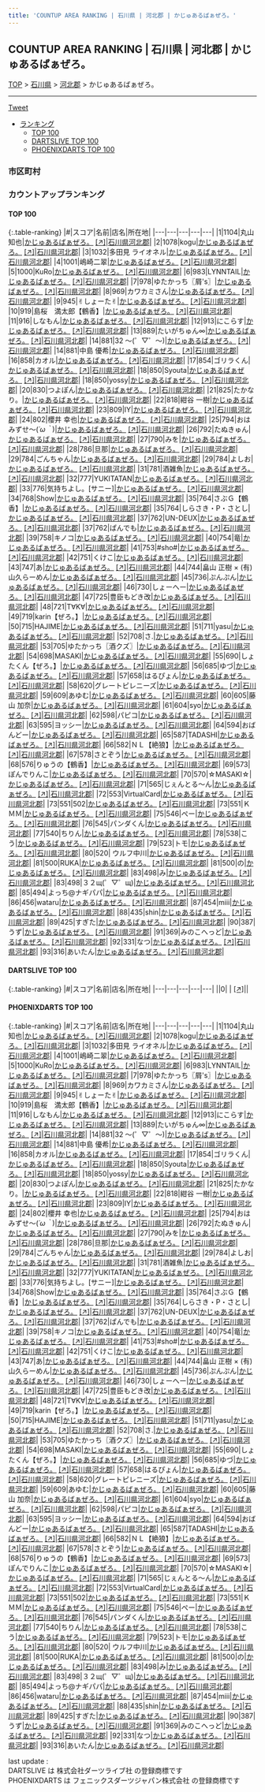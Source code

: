 ```yaml
---
title: 'COUNTUP AREA RANKING | 石川県 | 河北郡 | かじゅあるばぁぜろ。'
---
```

## COUNTUP AREA RANKING | 石川県 | 河北郡 | かじゅあるばぁぜろ。

[TOP](/darts/rank/) > [石川県](/darts/rank/石川県/) > [河北郡](/darts/rank/石川県/河北郡/) > かじゅあるばぁぜろ。

___

<a href="https://twitter.com/share?ref_src=twsrc%5Etfw" data-text="COUNTUP AREA RANKING | 石川県河北郡かじゅあるばぁぜろ。" class="twitter-share-button" data-hashtags="DARTSLIVE,PHOENIXDARTS,darts,ダーツ" data-show-count="false">Tweet</a>

* [ランキング](#カウントアップランキング)
    * [TOP 100](#top-100)
    * [DARTSLIVE TOP 100](#dartslive-top-100)
    * [PHOENIXDARTS TOP 100](#phoenixdarts-top-100)

### 市区町村

<ul>

</ul>

### カウントアップランキング

#### TOP 100



{:.table-ranking}
|#|スコア|名前|店名|所在地|
|---|---|---|---|---|
|1|1104|<span class="rank-name-pd"><span class="pro-icon-pd"></span>丸山 知也</span>|<a href="/darts/rank/shops/95368.html">かじゅあるばぁぜろ。</a> <a href="https://vs.phoenixdarts.com/jp/shop/shopDetailInfo/s_95368?s_seq=95368">[↗]</a>|<a href="/darts/rank/石川県/河北郡">石川県河北郡</a>|
|2|1078|<span class="rank-name-pd">kogu</span>|<a href="/darts/rank/shops/95368.html">かじゅあるばぁぜろ。</a> <a href="https://vs.phoenixdarts.com/jp/shop/shopDetailInfo/s_95368?s_seq=95368">[↗]</a>|<a href="/darts/rank/石川県/河北郡">石川県河北郡</a>|
|3|1032|<span class="rank-name-pd"><span class="pro-icon-pd"></span>多田見 ライオネル</span>|<a href="/darts/rank/shops/95368.html">かじゅあるばぁぜろ。</a> <a href="https://vs.phoenixdarts.com/jp/shop/shopDetailInfo/s_95368?s_seq=95368">[↗]</a>|<a href="/darts/rank/石川県/河北郡">石川県河北郡</a>|
|4|1001|<span class="rank-name-pd">嶋崎二翠</span>|<a href="/darts/rank/shops/95368.html">かじゅあるばぁぜろ。</a> <a href="https://vs.phoenixdarts.com/jp/shop/shopDetailInfo/s_95368?s_seq=95368">[↗]</a>|<a href="/darts/rank/石川県/河北郡">石川県河北郡</a>|
|5|1000|<span class="rank-name-pd">KuRo</span>|<a href="/darts/rank/shops/95368.html">かじゅあるばぁぜろ。</a> <a href="https://vs.phoenixdarts.com/jp/shop/shopDetailInfo/s_95368?s_seq=95368">[↗]</a>|<a href="/darts/rank/石川県/河北郡">石川県河北郡</a>|
|6|983|<span class="rank-name-pd">LYNNTAIL</span>|<a href="/darts/rank/shops/95368.html">かじゅあるばぁぜろ。</a> <a href="https://vs.phoenixdarts.com/jp/shop/shopDetailInfo/s_95368?s_seq=95368">[↗]</a>|<a href="/darts/rank/石川県/河北郡">石川県河北郡</a>|
|7|978|<span class="rank-name-pd">ゆたかっち〖屑&#x27;s〗</span>|<a href="/darts/rank/shops/95368.html">かじゅあるばぁぜろ。</a> <a href="https://vs.phoenixdarts.com/jp/shop/shopDetailInfo/s_95368?s_seq=95368">[↗]</a>|<a href="/darts/rank/石川県/河北郡">石川県河北郡</a>|
|8|969|<span class="rank-name-pd">カワカミさん</span>|<a href="/darts/rank/shops/95368.html">かじゅあるばぁぜろ。</a> <a href="https://vs.phoenixdarts.com/jp/shop/shopDetailInfo/s_95368?s_seq=95368">[↗]</a>|<a href="/darts/rank/石川県/河北郡">石川県河北郡</a>|
|9|945|<span class="rank-name-pd">✌︎しょーた✌︎</span>|<a href="/darts/rank/shops/95368.html">かじゅあるばぁぜろ。</a> <a href="https://vs.phoenixdarts.com/jp/shop/shopDetailInfo/s_95368?s_seq=95368">[↗]</a>|<a href="/darts/rank/石川県/河北郡">石川県河北郡</a>|
|10|919|<span class="rank-name-pd">島桜　満太郎【鶴香】</span>|<a href="/darts/rank/shops/95368.html">かじゅあるばぁぜろ。</a> <a href="https://vs.phoenixdarts.com/jp/shop/shopDetailInfo/s_95368?s_seq=95368">[↗]</a>|<a href="/darts/rank/石川県/河北郡">石川県河北郡</a>|
|11|916|<span class="rank-name-pd">しなもん</span>|<a href="/darts/rank/shops/95368.html">かじゅあるばぁぜろ。</a> <a href="https://vs.phoenixdarts.com/jp/shop/shopDetailInfo/s_95368?s_seq=95368">[↗]</a>|<a href="/darts/rank/石川県/河北郡">石川県河北郡</a>|
|12|913|<span class="rank-name-pd">にこらす</span>|<a href="/darts/rank/shops/95368.html">かじゅあるばぁぜろ。</a> <a href="https://vs.phoenixdarts.com/jp/shop/shopDetailInfo/s_95368?s_seq=95368">[↗]</a>|<a href="/darts/rank/石川県/河北郡">石川県河北郡</a>|
|13|889|<span class="rank-name-pd">たいがちゅん∞</span>|<a href="/darts/rank/shops/95368.html">かじゅあるばぁぜろ。</a> <a href="https://vs.phoenixdarts.com/jp/shop/shopDetailInfo/s_95368?s_seq=95368">[↗]</a>|<a href="/darts/rank/石川県/河北郡">石川県河北郡</a>|
|14|881|<span class="rank-name-pd">32 〜(゜▽゜〜)</span>|<a href="/darts/rank/shops/95368.html">かじゅあるばぁぜろ。</a> <a href="https://vs.phoenixdarts.com/jp/shop/shopDetailInfo/s_95368?s_seq=95368">[↗]</a>|<a href="/darts/rank/石川県/河北郡">石川県河北郡</a>|
|14|881|<span class="rank-name-pd"><span class="pro-icon-pd"></span>中島 優希</span>|<a href="/darts/rank/shops/95368.html">かじゅあるばぁぜろ。</a> <a href="https://vs.phoenixdarts.com/jp/shop/shopDetailInfo/s_95368?s_seq=95368">[↗]</a>|<a href="/darts/rank/石川県/河北郡">石川県河北郡</a>|
|16|858|<span class="rank-name-pd">カオル</span>|<a href="/darts/rank/shops/95368.html">かじゅあるばぁぜろ。</a> <a href="https://vs.phoenixdarts.com/jp/shop/shopDetailInfo/s_95368?s_seq=95368">[↗]</a>|<a href="/darts/rank/石川県/河北郡">石川県河北郡</a>|
|17|854|<span class="rank-name-pd">ゴリラくん</span>|<a href="/darts/rank/shops/95368.html">かじゅあるばぁぜろ。</a> <a href="https://vs.phoenixdarts.com/jp/shop/shopDetailInfo/s_95368?s_seq=95368">[↗]</a>|<a href="/darts/rank/石川県/河北郡">石川県河北郡</a>|
|18|850|<span class="rank-name-pd">Syouta</span>|<a href="/darts/rank/shops/95368.html">かじゅあるばぁぜろ。</a> <a href="https://vs.phoenixdarts.com/jp/shop/shopDetailInfo/s_95368?s_seq=95368">[↗]</a>|<a href="/darts/rank/石川県/河北郡">石川県河北郡</a>|
|18|850|<span class="rank-name-pd">yossy</span>|<a href="/darts/rank/shops/95368.html">かじゅあるばぁぜろ。</a> <a href="https://vs.phoenixdarts.com/jp/shop/shopDetailInfo/s_95368?s_seq=95368">[↗]</a>|<a href="/darts/rank/石川県/河北郡">石川県河北郡</a>|
|20|830|<span class="rank-name-pd">つよぽん</span>|<a href="/darts/rank/shops/95368.html">かじゅあるばぁぜろ。</a> <a href="https://vs.phoenixdarts.com/jp/shop/shopDetailInfo/s_95368?s_seq=95368">[↗]</a>|<a href="/darts/rank/石川県/河北郡">石川県河北郡</a>|
|21|825|<span class="rank-name-pd">たかなり。</span>|<a href="/darts/rank/shops/95368.html">かじゅあるばぁぜろ。</a> <a href="https://vs.phoenixdarts.com/jp/shop/shopDetailInfo/s_95368?s_seq=95368">[↗]</a>|<a href="/darts/rank/石川県/河北郡">石川県河北郡</a>|
|22|818|<span class="rank-name-pd"><span class="pro-icon-pd"></span>紺谷 一樹</span>|<a href="/darts/rank/shops/95368.html">かじゅあるばぁぜろ。</a> <a href="https://vs.phoenixdarts.com/jp/shop/shopDetailInfo/s_95368?s_seq=95368">[↗]</a>|<a href="/darts/rank/石川県/河北郡">石川県河北郡</a>|
|23|809|<span class="rank-name-pd">IY</span>|<a href="/darts/rank/shops/95368.html">かじゅあるばぁぜろ。</a> <a href="https://vs.phoenixdarts.com/jp/shop/shopDetailInfo/s_95368?s_seq=95368">[↗]</a>|<a href="/darts/rank/石川県/河北郡">石川県河北郡</a>|
|24|802|<span class="rank-name-pd"><span class="pro-icon-pd"></span>櫻井 幸也</span>|<a href="/darts/rank/shops/95368.html">かじゅあるばぁぜろ。</a> <a href="https://vs.phoenixdarts.com/jp/shop/shopDetailInfo/s_95368?s_seq=95368">[↗]</a>|<a href="/darts/rank/石川県/河北郡">石川県河北郡</a>|
|25|794|<span class="rank-name-pd">おはみずせ～(*´ω｀*)</span>|<a href="/darts/rank/shops/95368.html">かじゅあるばぁぜろ。</a> <a href="https://vs.phoenixdarts.com/jp/shop/shopDetailInfo/s_95368?s_seq=95368">[↗]</a>|<a href="/darts/rank/石川県/河北郡">石川県河北郡</a>|
|26|792|<span class="rank-name-pd">たぬきゅん</span>|<a href="/darts/rank/shops/95368.html">かじゅあるばぁぜろ。</a> <a href="https://vs.phoenixdarts.com/jp/shop/shopDetailInfo/s_95368?s_seq=95368">[↗]</a>|<a href="/darts/rank/石川県/河北郡">石川県河北郡</a>|
|27|790|<span class="rank-name-pd">みを</span>|<a href="/darts/rank/shops/95368.html">かじゅあるばぁぜろ。</a> <a href="https://vs.phoenixdarts.com/jp/shop/shopDetailInfo/s_95368?s_seq=95368">[↗]</a>|<a href="/darts/rank/石川県/河北郡">石川県河北郡</a>|
|28|786|<span class="rank-name-pd">旦那</span>|<a href="/darts/rank/shops/95368.html">かじゅあるばぁぜろ。</a> <a href="https://vs.phoenixdarts.com/jp/shop/shopDetailInfo/s_95368?s_seq=95368">[↗]</a>|<a href="/darts/rank/石川県/河北郡">石川県河北郡</a>|
|29|784|<span class="rank-name-pd">ごんちゃん</span>|<a href="/darts/rank/shops/95368.html">かじゅあるばぁぜろ。</a> <a href="https://vs.phoenixdarts.com/jp/shop/shopDetailInfo/s_95368?s_seq=95368">[↗]</a>|<a href="/darts/rank/石川県/河北郡">石川県河北郡</a>|
|29|784|<span class="rank-name-pd">よしお</span>|<a href="/darts/rank/shops/95368.html">かじゅあるばぁぜろ。</a> <a href="https://vs.phoenixdarts.com/jp/shop/shopDetailInfo/s_95368?s_seq=95368">[↗]</a>|<a href="/darts/rank/石川県/河北郡">石川県河北郡</a>|
|31|781|<span class="rank-name-pd">酒雑魚</span>|<a href="/darts/rank/shops/95368.html">かじゅあるばぁぜろ。</a> <a href="https://vs.phoenixdarts.com/jp/shop/shopDetailInfo/s_95368?s_seq=95368">[↗]</a>|<a href="/darts/rank/石川県/河北郡">石川県河北郡</a>|
|32|777|<span class="rank-name-pd">YUKITATAN</span>|<a href="/darts/rank/shops/95368.html">かじゅあるばぁぜろ。</a> <a href="https://vs.phoenixdarts.com/jp/shop/shopDetailInfo/s_95368?s_seq=95368">[↗]</a>|<a href="/darts/rank/石川県/河北郡">石川県河北郡</a>|
|33|776|<span class="rank-name-pd">気持ちよし。[サニー]</span>|<a href="/darts/rank/shops/95368.html">かじゅあるばぁぜろ。</a> <a href="https://vs.phoenixdarts.com/jp/shop/shopDetailInfo/s_95368?s_seq=95368">[↗]</a>|<a href="/darts/rank/石川県/河北郡">石川県河北郡</a>|
|34|768|<span class="rank-name-pd">Show</span>|<a href="/darts/rank/shops/95368.html">かじゅあるばぁぜろ。</a> <a href="https://vs.phoenixdarts.com/jp/shop/shopDetailInfo/s_95368?s_seq=95368">[↗]</a>|<a href="/darts/rank/石川県/河北郡">石川県河北郡</a>|
|35|764|<span class="rank-name-pd">さぶＧ【鶴香】</span>|<a href="/darts/rank/shops/95368.html">かじゅあるばぁぜろ。</a> <a href="https://vs.phoenixdarts.com/jp/shop/shopDetailInfo/s_95368?s_seq=95368">[↗]</a>|<a href="/darts/rank/石川県/河北郡">石川県河北郡</a>|
|35|764|<span class="rank-name-pd">しらさき・P・さとし</span>|<a href="/darts/rank/shops/95368.html">かじゅあるばぁぜろ。</a> <a href="https://vs.phoenixdarts.com/jp/shop/shopDetailInfo/s_95368?s_seq=95368">[↗]</a>|<a href="/darts/rank/石川県/河北郡">石川県河北郡</a>|
|37|762|<span class="rank-name-pd">UN-DEUX</span>|<a href="/darts/rank/shops/95368.html">かじゅあるばぁぜろ。</a> <a href="https://vs.phoenixdarts.com/jp/shop/shopDetailInfo/s_95368?s_seq=95368">[↗]</a>|<a href="/darts/rank/石川県/河北郡">石川県河北郡</a>|
|37|762|<span class="rank-name-pd">ぱんでも</span>|<a href="/darts/rank/shops/95368.html">かじゅあるばぁぜろ。</a> <a href="https://vs.phoenixdarts.com/jp/shop/shopDetailInfo/s_95368?s_seq=95368">[↗]</a>|<a href="/darts/rank/石川県/河北郡">石川県河北郡</a>|
|39|758|<span class="rank-name-pd">キノコ</span>|<a href="/darts/rank/shops/95368.html">かじゅあるばぁぜろ。</a> <a href="https://vs.phoenixdarts.com/jp/shop/shopDetailInfo/s_95368?s_seq=95368">[↗]</a>|<a href="/darts/rank/石川県/河北郡">石川県河北郡</a>|
|40|754|<span class="rank-name-pd">竜</span>|<a href="/darts/rank/shops/95368.html">かじゅあるばぁぜろ。</a> <a href="https://vs.phoenixdarts.com/jp/shop/shopDetailInfo/s_95368?s_seq=95368">[↗]</a>|<a href="/darts/rank/石川県/河北郡">石川県河北郡</a>|
|41|753|<span class="rank-name-pd">#sho#</span>|<a href="/darts/rank/shops/95368.html">かじゅあるばぁぜろ。</a> <a href="https://vs.phoenixdarts.com/jp/shop/shopDetailInfo/s_95368?s_seq=95368">[↗]</a>|<a href="/darts/rank/石川県/河北郡">石川県河北郡</a>|
|42|751|<span class="rank-name-pd">くけこ</span>|<a href="/darts/rank/shops/95368.html">かじゅあるばぁぜろ。</a> <a href="https://vs.phoenixdarts.com/jp/shop/shopDetailInfo/s_95368?s_seq=95368">[↗]</a>|<a href="/darts/rank/石川県/河北郡">石川県河北郡</a>|
|43|747|<span class="rank-name-pd">あ</span>|<a href="/darts/rank/shops/95368.html">かじゅあるばぁぜろ。</a> <a href="https://vs.phoenixdarts.com/jp/shop/shopDetailInfo/s_95368?s_seq=95368">[↗]</a>|<a href="/darts/rank/石川県/河北郡">石川県河北郡</a>|
|44|744|<span class="rank-name-pd">畠山 正樹 × (有)山久らーめん</span>|<a href="/darts/rank/shops/95368.html">かじゅあるばぁぜろ。</a> <a href="https://vs.phoenixdarts.com/jp/shop/shopDetailInfo/s_95368?s_seq=95368">[↗]</a>|<a href="/darts/rank/石川県/河北郡">石川県河北郡</a>|
|45|736|<span class="rank-name-pd">ぷんぷん</span>|<a href="/darts/rank/shops/95368.html">かじゅあるばぁぜろ。</a> <a href="https://vs.phoenixdarts.com/jp/shop/shopDetailInfo/s_95368?s_seq=95368">[↗]</a>|<a href="/darts/rank/石川県/河北郡">石川県河北郡</a>|
|46|730|<span class="rank-name-pd">しょーへー</span>|<a href="/darts/rank/shops/95368.html">かじゅあるばぁぜろ。</a> <a href="https://vs.phoenixdarts.com/jp/shop/shopDetailInfo/s_95368?s_seq=95368">[↗]</a>|<a href="/darts/rank/石川県/河北郡">石川県河北郡</a>|
|47|725|<span class="rank-name-pd">豊臣もどき改</span>|<a href="/darts/rank/shops/95368.html">かじゅあるばぁぜろ。</a> <a href="https://vs.phoenixdarts.com/jp/shop/shopDetailInfo/s_95368?s_seq=95368">[↗]</a>|<a href="/darts/rank/石川県/河北郡">石川県河北郡</a>|
|48|721|<span class="rank-name-pd">T∀K∀</span>|<a href="/darts/rank/shops/95368.html">かじゅあるばぁぜろ。</a> <a href="https://vs.phoenixdarts.com/jp/shop/shopDetailInfo/s_95368?s_seq=95368">[↗]</a>|<a href="/darts/rank/石川県/河北郡">石川県河北郡</a>|
|49|719|<span class="rank-name-pd">karin【ぜろ。】</span>|<a href="/darts/rank/shops/95368.html">かじゅあるばぁぜろ。</a> <a href="https://vs.phoenixdarts.com/jp/shop/shopDetailInfo/s_95368?s_seq=95368">[↗]</a>|<a href="/darts/rank/石川県/河北郡">石川県河北郡</a>|
|50|715|<span class="rank-name-pd">HAJIME</span>|<a href="/darts/rank/shops/95368.html">かじゅあるばぁぜろ。</a> <a href="https://vs.phoenixdarts.com/jp/shop/shopDetailInfo/s_95368?s_seq=95368">[↗]</a>|<a href="/darts/rank/石川県/河北郡">石川県河北郡</a>|
|51|711|<span class="rank-name-pd">yasu</span>|<a href="/darts/rank/shops/95368.html">かじゅあるばぁぜろ。</a> <a href="https://vs.phoenixdarts.com/jp/shop/shopDetailInfo/s_95368?s_seq=95368">[↗]</a>|<a href="/darts/rank/石川県/河北郡">石川県河北郡</a>|
|52|708|<span class="rank-name-pd">さ.</span>|<a href="/darts/rank/shops/95368.html">かじゅあるばぁぜろ。</a> <a href="https://vs.phoenixdarts.com/jp/shop/shopDetailInfo/s_95368?s_seq=95368">[↗]</a>|<a href="/darts/rank/石川県/河北郡">石川県河北郡</a>|
|53|705|<span class="rank-name-pd">ゆたかっち〖酒クズ〗</span>|<a href="/darts/rank/shops/95368.html">かじゅあるばぁぜろ。</a> <a href="https://vs.phoenixdarts.com/jp/shop/shopDetailInfo/s_95368?s_seq=95368">[↗]</a>|<a href="/darts/rank/石川県/河北郡">石川県河北郡</a>|
|54|698|<span class="rank-name-pd">MASAKI</span>|<a href="/darts/rank/shops/95368.html">かじゅあるばぁぜろ。</a> <a href="https://vs.phoenixdarts.com/jp/shop/shopDetailInfo/s_95368?s_seq=95368">[↗]</a>|<a href="/darts/rank/石川県/河北郡">石川県河北郡</a>|
|55|690|<span class="rank-name-pd">しょたくん【ぜろ。】</span>|<a href="/darts/rank/shops/95368.html">かじゅあるばぁぜろ。</a> <a href="https://vs.phoenixdarts.com/jp/shop/shopDetailInfo/s_95368?s_seq=95368">[↗]</a>|<a href="/darts/rank/石川県/河北郡">石川県河北郡</a>|
|56|685|<span class="rank-name-pd">ゆづ</span>|<a href="/darts/rank/shops/95368.html">かじゅあるばぁぜろ。</a> <a href="https://vs.phoenixdarts.com/jp/shop/shopDetailInfo/s_95368?s_seq=95368">[↗]</a>|<a href="/darts/rank/石川県/河北郡">石川県河北郡</a>|
|57|658|<span class="rank-name-pd">はるぴょん</span>|<a href="/darts/rank/shops/95368.html">かじゅあるばぁぜろ。</a> <a href="https://vs.phoenixdarts.com/jp/shop/shopDetailInfo/s_95368?s_seq=95368">[↗]</a>|<a href="/darts/rank/石川県/河北郡">石川県河北郡</a>|
|58|620|<span class="rank-name-pd">グレートピレニーズ</span>|<a href="/darts/rank/shops/95368.html">かじゅあるばぁぜろ。</a> <a href="https://vs.phoenixdarts.com/jp/shop/shopDetailInfo/s_95368?s_seq=95368">[↗]</a>|<a href="/darts/rank/石川県/河北郡">石川県河北郡</a>|
|59|609|<span class="rank-name-pd">あゆむ</span>|<a href="/darts/rank/shops/95368.html">かじゅあるばぁぜろ。</a> <a href="https://vs.phoenixdarts.com/jp/shop/shopDetailInfo/s_95368?s_seq=95368">[↗]</a>|<a href="/darts/rank/石川県/河北郡">石川県河北郡</a>|
|60|605|<span class="rank-name-pd"><span class="pro-icon-pd"></span>藤山 加奈</span>|<a href="/darts/rank/shops/95368.html">かじゅあるばぁぜろ。</a> <a href="https://vs.phoenixdarts.com/jp/shop/shopDetailInfo/s_95368?s_seq=95368">[↗]</a>|<a href="/darts/rank/石川県/河北郡">石川県河北郡</a>|
|61|604|<span class="rank-name-pd">syo</span>|<a href="/darts/rank/shops/95368.html">かじゅあるばぁぜろ。</a> <a href="https://vs.phoenixdarts.com/jp/shop/shopDetailInfo/s_95368?s_seq=95368">[↗]</a>|<a href="/darts/rank/石川県/河北郡">石川県河北郡</a>|
|62|598|<span class="rank-name-pd">パピコ</span>|<a href="/darts/rank/shops/95368.html">かじゅあるばぁぜろ。</a> <a href="https://vs.phoenixdarts.com/jp/shop/shopDetailInfo/s_95368?s_seq=95368">[↗]</a>|<a href="/darts/rank/石川県/河北郡">石川県河北郡</a>|
|63|595|<span class="rank-name-pd">ヨッシー</span>|<a href="/darts/rank/shops/95368.html">かじゅあるばぁぜろ。</a> <a href="https://vs.phoenixdarts.com/jp/shop/shopDetailInfo/s_95368?s_seq=95368">[↗]</a>|<a href="/darts/rank/石川県/河北郡">石川県河北郡</a>|
|64|594|<span class="rank-name-pd">おばんどー</span>|<a href="/darts/rank/shops/95368.html">かじゅあるばぁぜろ。</a> <a href="https://vs.phoenixdarts.com/jp/shop/shopDetailInfo/s_95368?s_seq=95368">[↗]</a>|<a href="/darts/rank/石川県/河北郡">石川県河北郡</a>|
|65|587|<span class="rank-name-pd">TADASHI</span>|<a href="/darts/rank/shops/95368.html">かじゅあるばぁぜろ。</a> <a href="https://vs.phoenixdarts.com/jp/shop/shopDetailInfo/s_95368?s_seq=95368">[↗]</a>|<a href="/darts/rank/石川県/河北郡">石川県河北郡</a>|
|66|582|<span class="rank-name-pd">ＮＬ【絶狼】</span>|<a href="/darts/rank/shops/95368.html">かじゅあるばぁぜろ。</a> <a href="https://vs.phoenixdarts.com/jp/shop/shopDetailInfo/s_95368?s_seq=95368">[↗]</a>|<a href="/darts/rank/石川県/河北郡">石川県河北郡</a>|
|67|578|<span class="rank-name-pd">さとぞう</span>|<a href="/darts/rank/shops/95368.html">かじゅあるばぁぜろ。</a> <a href="https://vs.phoenixdarts.com/jp/shop/shopDetailInfo/s_95368?s_seq=95368">[↗]</a>|<a href="/darts/rank/石川県/河北郡">石川県河北郡</a>|
|68|576|<span class="rank-name-pd">りゅうの【鶴香】</span>|<a href="/darts/rank/shops/95368.html">かじゅあるばぁぜろ。</a> <a href="https://vs.phoenixdarts.com/jp/shop/shopDetailInfo/s_95368?s_seq=95368">[↗]</a>|<a href="/darts/rank/石川県/河北郡">石川県河北郡</a>|
|69|573|<span class="rank-name-pd">ぽんでりんこ</span>|<a href="/darts/rank/shops/95368.html">かじゅあるばぁぜろ。</a> <a href="https://vs.phoenixdarts.com/jp/shop/shopDetailInfo/s_95368?s_seq=95368">[↗]</a>|<a href="/darts/rank/石川県/河北郡">石川県河北郡</a>|
|70|570|<span class="rank-name-pd">☆MASAKI☆</span>|<a href="/darts/rank/shops/95368.html">かじゅあるばぁぜろ。</a> <a href="https://vs.phoenixdarts.com/jp/shop/shopDetailInfo/s_95368?s_seq=95368">[↗]</a>|<a href="/darts/rank/石川県/河北郡">石川県河北郡</a>|
|71|565|<span class="rank-name-pd">じぇんとる～ん</span>|<a href="/darts/rank/shops/95368.html">かじゅあるばぁぜろ。</a> <a href="https://vs.phoenixdarts.com/jp/shop/shopDetailInfo/s_95368?s_seq=95368">[↗]</a>|<a href="/darts/rank/石川県/河北郡">石川県河北郡</a>|
|72|553|<span class="rank-name-pd">VirtualCard</span>|<a href="/darts/rank/shops/95368.html">かじゅあるばぁぜろ。</a> <a href="https://vs.phoenixdarts.com/jp/shop/shopDetailInfo/s_95368?s_seq=95368">[↗]</a>|<a href="/darts/rank/石川県/河北郡">石川県河北郡</a>|
|73|551|<span class="rank-name-pd">502</span>|<a href="/darts/rank/shops/95368.html">かじゅあるばぁぜろ。</a> <a href="https://vs.phoenixdarts.com/jp/shop/shopDetailInfo/s_95368?s_seq=95368">[↗]</a>|<a href="/darts/rank/石川県/河北郡">石川県河北郡</a>|
|73|551|<span class="rank-name-pd">ＫＭＭ</span>|<a href="/darts/rank/shops/95368.html">かじゅあるばぁぜろ。</a> <a href="https://vs.phoenixdarts.com/jp/shop/shopDetailInfo/s_95368?s_seq=95368">[↗]</a>|<a href="/darts/rank/石川県/河北郡">石川県河北郡</a>|
|75|546|<span class="rank-name-pd">ぺー</span>|<a href="/darts/rank/shops/95368.html">かじゅあるばぁぜろ。</a> <a href="https://vs.phoenixdarts.com/jp/shop/shopDetailInfo/s_95368?s_seq=95368">[↗]</a>|<a href="/darts/rank/石川県/河北郡">石川県河北郡</a>|
|76|545|<span class="rank-name-pd">パンダくん</span>|<a href="/darts/rank/shops/95368.html">かじゅあるばぁぜろ。</a> <a href="https://vs.phoenixdarts.com/jp/shop/shopDetailInfo/s_95368?s_seq=95368">[↗]</a>|<a href="/darts/rank/石川県/河北郡">石川県河北郡</a>|
|77|540|<span class="rank-name-pd">ちりん</span>|<a href="/darts/rank/shops/95368.html">かじゅあるばぁぜろ。</a> <a href="https://vs.phoenixdarts.com/jp/shop/shopDetailInfo/s_95368?s_seq=95368">[↗]</a>|<a href="/darts/rank/石川県/河北郡">石川県河北郡</a>|
|78|538|<span class="rank-name-pd">こう</span>|<a href="/darts/rank/shops/95368.html">かじゅあるばぁぜろ。</a> <a href="https://vs.phoenixdarts.com/jp/shop/shopDetailInfo/s_95368?s_seq=95368">[↗]</a>|<a href="/darts/rank/石川県/河北郡">石川県河北郡</a>|
|79|523|<span class="rank-name-pd">トモ</span>|<a href="/darts/rank/shops/95368.html">かじゅあるばぁぜろ。</a> <a href="https://vs.phoenixdarts.com/jp/shop/shopDetailInfo/s_95368?s_seq=95368">[↗]</a>|<a href="/darts/rank/石川県/河北郡">石川県河北郡</a>|
|80|520|<span class="rank-name-pd"> ウルフ中川</span>|<a href="/darts/rank/shops/95368.html">かじゅあるばぁぜろ。</a> <a href="https://vs.phoenixdarts.com/jp/shop/shopDetailInfo/s_95368?s_seq=95368">[↗]</a>|<a href="/darts/rank/石川県/河北郡">石川県河北郡</a>|
|81|500|<span class="rank-name-pd">RUKA</span>|<a href="/darts/rank/shops/95368.html">かじゅあるばぁぜろ。</a> <a href="https://vs.phoenixdarts.com/jp/shop/shopDetailInfo/s_95368?s_seq=95368">[↗]</a>|<a href="/darts/rank/石川県/河北郡">石川県河北郡</a>|
|81|500|<span class="rank-name-pd">の</span>|<a href="/darts/rank/shops/95368.html">かじゅあるばぁぜろ。</a> <a href="https://vs.phoenixdarts.com/jp/shop/shopDetailInfo/s_95368?s_seq=95368">[↗]</a>|<a href="/darts/rank/石川県/河北郡">石川県河北郡</a>|
|83|498|<span class="rank-name-pd">み</span>|<a href="/darts/rank/shops/95368.html">かじゅあるばぁぜろ。</a> <a href="https://vs.phoenixdarts.com/jp/shop/shopDetailInfo/s_95368?s_seq=95368">[↗]</a>|<a href="/darts/rank/石川県/河北郡">石川県河北郡</a>|
|83|498|<span class="rank-name-pd">３２щ(゜▽゜щ)</span>|<a href="/darts/rank/shops/95368.html">かじゅあるばぁぜろ。</a> <a href="https://vs.phoenixdarts.com/jp/shop/shopDetailInfo/s_95368?s_seq=95368">[↗]</a>|<a href="/darts/rank/石川県/河北郡">石川県河北郡</a>|
|85|494|<span class="rank-name-pd">よっち@ナギパパ</span>|<a href="/darts/rank/shops/95368.html">かじゅあるばぁぜろ。</a> <a href="https://vs.phoenixdarts.com/jp/shop/shopDetailInfo/s_95368?s_seq=95368">[↗]</a>|<a href="/darts/rank/石川県/河北郡">石川県河北郡</a>|
|86|456|<span class="rank-name-pd">wataru</span>|<a href="/darts/rank/shops/95368.html">かじゅあるばぁぜろ。</a> <a href="https://vs.phoenixdarts.com/jp/shop/shopDetailInfo/s_95368?s_seq=95368">[↗]</a>|<a href="/darts/rank/石川県/河北郡">石川県河北郡</a>|
|87|454|<span class="rank-name-pd">miii</span>|<a href="/darts/rank/shops/95368.html">かじゅあるばぁぜろ。</a> <a href="https://vs.phoenixdarts.com/jp/shop/shopDetailInfo/s_95368?s_seq=95368">[↗]</a>|<a href="/darts/rank/石川県/河北郡">石川県河北郡</a>|
|88|435|<span class="rank-name-pd">shin</span>|<a href="/darts/rank/shops/95368.html">かじゅあるばぁぜろ。</a> <a href="https://vs.phoenixdarts.com/jp/shop/shopDetailInfo/s_95368?s_seq=95368">[↗]</a>|<a href="/darts/rank/石川県/河北郡">石川県河北郡</a>|
|89|425|<span class="rank-name-pd">すぎた</span>|<a href="/darts/rank/shops/95368.html">かじゅあるばぁぜろ。</a> <a href="https://vs.phoenixdarts.com/jp/shop/shopDetailInfo/s_95368?s_seq=95368">[↗]</a>|<a href="/darts/rank/石川県/河北郡">石川県河北郡</a>|
|90|387|<span class="rank-name-pd">うず</span>|<a href="/darts/rank/shops/95368.html">かじゅあるばぁぜろ。</a> <a href="https://vs.phoenixdarts.com/jp/shop/shopDetailInfo/s_95368?s_seq=95368">[↗]</a>|<a href="/darts/rank/石川県/河北郡">石川県河北郡</a>|
|91|369|<span class="rank-name-pd">みのこへっど</span>|<a href="/darts/rank/shops/95368.html">かじゅあるばぁぜろ。</a> <a href="https://vs.phoenixdarts.com/jp/shop/shopDetailInfo/s_95368?s_seq=95368">[↗]</a>|<a href="/darts/rank/石川県/河北郡">石川県河北郡</a>|
|92|331|<span class="rank-name-pd">なつ</span>|<a href="/darts/rank/shops/95368.html">かじゅあるばぁぜろ。</a> <a href="https://vs.phoenixdarts.com/jp/shop/shopDetailInfo/s_95368?s_seq=95368">[↗]</a>|<a href="/darts/rank/石川県/河北郡">石川県河北郡</a>|
|93|316|<span class="rank-name-pd">あいたん</span>|<a href="/darts/rank/shops/95368.html">かじゅあるばぁぜろ。</a> <a href="https://vs.phoenixdarts.com/jp/shop/shopDetailInfo/s_95368?s_seq=95368">[↗]</a>|<a href="/darts/rank/石川県/河北郡">石川県河北郡</a>|


#### DARTSLIVE TOP 100



{:.table-ranking}
|#|スコア|名前|店名|所在地|
|---|---|---|---|---|
||0|<span class="rank-name-dl"> </span>|<a href="/darts/rank/shops/.html"></a> <a href="">[↗]</a>|<a href="/darts/rank//"></a>|


#### PHOENIXDARTS TOP 100



{:.table-ranking}
|#|スコア|名前|店名|所在地|
|---|---|---|---|---|
|1|1104|<span class="rank-name-pd"><span class="pro-icon-pd"></span>丸山 知也</span>|<a href="/darts/rank/shops/95368.html">かじゅあるばぁぜろ。</a> <a href="https://vs.phoenixdarts.com/jp/shop/shopDetailInfo/s_95368?s_seq=95368">[↗]</a>|<a href="/darts/rank/石川県/河北郡">石川県河北郡</a>|
|2|1078|<span class="rank-name-pd">kogu</span>|<a href="/darts/rank/shops/95368.html">かじゅあるばぁぜろ。</a> <a href="https://vs.phoenixdarts.com/jp/shop/shopDetailInfo/s_95368?s_seq=95368">[↗]</a>|<a href="/darts/rank/石川県/河北郡">石川県河北郡</a>|
|3|1032|<span class="rank-name-pd"><span class="pro-icon-pd"></span>多田見 ライオネル</span>|<a href="/darts/rank/shops/95368.html">かじゅあるばぁぜろ。</a> <a href="https://vs.phoenixdarts.com/jp/shop/shopDetailInfo/s_95368?s_seq=95368">[↗]</a>|<a href="/darts/rank/石川県/河北郡">石川県河北郡</a>|
|4|1001|<span class="rank-name-pd">嶋崎二翠</span>|<a href="/darts/rank/shops/95368.html">かじゅあるばぁぜろ。</a> <a href="https://vs.phoenixdarts.com/jp/shop/shopDetailInfo/s_95368?s_seq=95368">[↗]</a>|<a href="/darts/rank/石川県/河北郡">石川県河北郡</a>|
|5|1000|<span class="rank-name-pd">KuRo</span>|<a href="/darts/rank/shops/95368.html">かじゅあるばぁぜろ。</a> <a href="https://vs.phoenixdarts.com/jp/shop/shopDetailInfo/s_95368?s_seq=95368">[↗]</a>|<a href="/darts/rank/石川県/河北郡">石川県河北郡</a>|
|6|983|<span class="rank-name-pd">LYNNTAIL</span>|<a href="/darts/rank/shops/95368.html">かじゅあるばぁぜろ。</a> <a href="https://vs.phoenixdarts.com/jp/shop/shopDetailInfo/s_95368?s_seq=95368">[↗]</a>|<a href="/darts/rank/石川県/河北郡">石川県河北郡</a>|
|7|978|<span class="rank-name-pd">ゆたかっち〖屑&#x27;s〗</span>|<a href="/darts/rank/shops/95368.html">かじゅあるばぁぜろ。</a> <a href="https://vs.phoenixdarts.com/jp/shop/shopDetailInfo/s_95368?s_seq=95368">[↗]</a>|<a href="/darts/rank/石川県/河北郡">石川県河北郡</a>|
|8|969|<span class="rank-name-pd">カワカミさん</span>|<a href="/darts/rank/shops/95368.html">かじゅあるばぁぜろ。</a> <a href="https://vs.phoenixdarts.com/jp/shop/shopDetailInfo/s_95368?s_seq=95368">[↗]</a>|<a href="/darts/rank/石川県/河北郡">石川県河北郡</a>|
|9|945|<span class="rank-name-pd">✌︎しょーた✌︎</span>|<a href="/darts/rank/shops/95368.html">かじゅあるばぁぜろ。</a> <a href="https://vs.phoenixdarts.com/jp/shop/shopDetailInfo/s_95368?s_seq=95368">[↗]</a>|<a href="/darts/rank/石川県/河北郡">石川県河北郡</a>|
|10|919|<span class="rank-name-pd">島桜　満太郎【鶴香】</span>|<a href="/darts/rank/shops/95368.html">かじゅあるばぁぜろ。</a> <a href="https://vs.phoenixdarts.com/jp/shop/shopDetailInfo/s_95368?s_seq=95368">[↗]</a>|<a href="/darts/rank/石川県/河北郡">石川県河北郡</a>|
|11|916|<span class="rank-name-pd">しなもん</span>|<a href="/darts/rank/shops/95368.html">かじゅあるばぁぜろ。</a> <a href="https://vs.phoenixdarts.com/jp/shop/shopDetailInfo/s_95368?s_seq=95368">[↗]</a>|<a href="/darts/rank/石川県/河北郡">石川県河北郡</a>|
|12|913|<span class="rank-name-pd">にこらす</span>|<a href="/darts/rank/shops/95368.html">かじゅあるばぁぜろ。</a> <a href="https://vs.phoenixdarts.com/jp/shop/shopDetailInfo/s_95368?s_seq=95368">[↗]</a>|<a href="/darts/rank/石川県/河北郡">石川県河北郡</a>|
|13|889|<span class="rank-name-pd">たいがちゅん∞</span>|<a href="/darts/rank/shops/95368.html">かじゅあるばぁぜろ。</a> <a href="https://vs.phoenixdarts.com/jp/shop/shopDetailInfo/s_95368?s_seq=95368">[↗]</a>|<a href="/darts/rank/石川県/河北郡">石川県河北郡</a>|
|14|881|<span class="rank-name-pd">32 〜(゜▽゜〜)</span>|<a href="/darts/rank/shops/95368.html">かじゅあるばぁぜろ。</a> <a href="https://vs.phoenixdarts.com/jp/shop/shopDetailInfo/s_95368?s_seq=95368">[↗]</a>|<a href="/darts/rank/石川県/河北郡">石川県河北郡</a>|
|14|881|<span class="rank-name-pd"><span class="pro-icon-pd"></span>中島 優希</span>|<a href="/darts/rank/shops/95368.html">かじゅあるばぁぜろ。</a> <a href="https://vs.phoenixdarts.com/jp/shop/shopDetailInfo/s_95368?s_seq=95368">[↗]</a>|<a href="/darts/rank/石川県/河北郡">石川県河北郡</a>|
|16|858|<span class="rank-name-pd">カオル</span>|<a href="/darts/rank/shops/95368.html">かじゅあるばぁぜろ。</a> <a href="https://vs.phoenixdarts.com/jp/shop/shopDetailInfo/s_95368?s_seq=95368">[↗]</a>|<a href="/darts/rank/石川県/河北郡">石川県河北郡</a>|
|17|854|<span class="rank-name-pd">ゴリラくん</span>|<a href="/darts/rank/shops/95368.html">かじゅあるばぁぜろ。</a> <a href="https://vs.phoenixdarts.com/jp/shop/shopDetailInfo/s_95368?s_seq=95368">[↗]</a>|<a href="/darts/rank/石川県/河北郡">石川県河北郡</a>|
|18|850|<span class="rank-name-pd">Syouta</span>|<a href="/darts/rank/shops/95368.html">かじゅあるばぁぜろ。</a> <a href="https://vs.phoenixdarts.com/jp/shop/shopDetailInfo/s_95368?s_seq=95368">[↗]</a>|<a href="/darts/rank/石川県/河北郡">石川県河北郡</a>|
|18|850|<span class="rank-name-pd">yossy</span>|<a href="/darts/rank/shops/95368.html">かじゅあるばぁぜろ。</a> <a href="https://vs.phoenixdarts.com/jp/shop/shopDetailInfo/s_95368?s_seq=95368">[↗]</a>|<a href="/darts/rank/石川県/河北郡">石川県河北郡</a>|
|20|830|<span class="rank-name-pd">つよぽん</span>|<a href="/darts/rank/shops/95368.html">かじゅあるばぁぜろ。</a> <a href="https://vs.phoenixdarts.com/jp/shop/shopDetailInfo/s_95368?s_seq=95368">[↗]</a>|<a href="/darts/rank/石川県/河北郡">石川県河北郡</a>|
|21|825|<span class="rank-name-pd">たかなり。</span>|<a href="/darts/rank/shops/95368.html">かじゅあるばぁぜろ。</a> <a href="https://vs.phoenixdarts.com/jp/shop/shopDetailInfo/s_95368?s_seq=95368">[↗]</a>|<a href="/darts/rank/石川県/河北郡">石川県河北郡</a>|
|22|818|<span class="rank-name-pd"><span class="pro-icon-pd"></span>紺谷 一樹</span>|<a href="/darts/rank/shops/95368.html">かじゅあるばぁぜろ。</a> <a href="https://vs.phoenixdarts.com/jp/shop/shopDetailInfo/s_95368?s_seq=95368">[↗]</a>|<a href="/darts/rank/石川県/河北郡">石川県河北郡</a>|
|23|809|<span class="rank-name-pd">IY</span>|<a href="/darts/rank/shops/95368.html">かじゅあるばぁぜろ。</a> <a href="https://vs.phoenixdarts.com/jp/shop/shopDetailInfo/s_95368?s_seq=95368">[↗]</a>|<a href="/darts/rank/石川県/河北郡">石川県河北郡</a>|
|24|802|<span class="rank-name-pd"><span class="pro-icon-pd"></span>櫻井 幸也</span>|<a href="/darts/rank/shops/95368.html">かじゅあるばぁぜろ。</a> <a href="https://vs.phoenixdarts.com/jp/shop/shopDetailInfo/s_95368?s_seq=95368">[↗]</a>|<a href="/darts/rank/石川県/河北郡">石川県河北郡</a>|
|25|794|<span class="rank-name-pd">おはみずせ～(*´ω｀*)</span>|<a href="/darts/rank/shops/95368.html">かじゅあるばぁぜろ。</a> <a href="https://vs.phoenixdarts.com/jp/shop/shopDetailInfo/s_95368?s_seq=95368">[↗]</a>|<a href="/darts/rank/石川県/河北郡">石川県河北郡</a>|
|26|792|<span class="rank-name-pd">たぬきゅん</span>|<a href="/darts/rank/shops/95368.html">かじゅあるばぁぜろ。</a> <a href="https://vs.phoenixdarts.com/jp/shop/shopDetailInfo/s_95368?s_seq=95368">[↗]</a>|<a href="/darts/rank/石川県/河北郡">石川県河北郡</a>|
|27|790|<span class="rank-name-pd">みを</span>|<a href="/darts/rank/shops/95368.html">かじゅあるばぁぜろ。</a> <a href="https://vs.phoenixdarts.com/jp/shop/shopDetailInfo/s_95368?s_seq=95368">[↗]</a>|<a href="/darts/rank/石川県/河北郡">石川県河北郡</a>|
|28|786|<span class="rank-name-pd">旦那</span>|<a href="/darts/rank/shops/95368.html">かじゅあるばぁぜろ。</a> <a href="https://vs.phoenixdarts.com/jp/shop/shopDetailInfo/s_95368?s_seq=95368">[↗]</a>|<a href="/darts/rank/石川県/河北郡">石川県河北郡</a>|
|29|784|<span class="rank-name-pd">ごんちゃん</span>|<a href="/darts/rank/shops/95368.html">かじゅあるばぁぜろ。</a> <a href="https://vs.phoenixdarts.com/jp/shop/shopDetailInfo/s_95368?s_seq=95368">[↗]</a>|<a href="/darts/rank/石川県/河北郡">石川県河北郡</a>|
|29|784|<span class="rank-name-pd">よしお</span>|<a href="/darts/rank/shops/95368.html">かじゅあるばぁぜろ。</a> <a href="https://vs.phoenixdarts.com/jp/shop/shopDetailInfo/s_95368?s_seq=95368">[↗]</a>|<a href="/darts/rank/石川県/河北郡">石川県河北郡</a>|
|31|781|<span class="rank-name-pd">酒雑魚</span>|<a href="/darts/rank/shops/95368.html">かじゅあるばぁぜろ。</a> <a href="https://vs.phoenixdarts.com/jp/shop/shopDetailInfo/s_95368?s_seq=95368">[↗]</a>|<a href="/darts/rank/石川県/河北郡">石川県河北郡</a>|
|32|777|<span class="rank-name-pd">YUKITATAN</span>|<a href="/darts/rank/shops/95368.html">かじゅあるばぁぜろ。</a> <a href="https://vs.phoenixdarts.com/jp/shop/shopDetailInfo/s_95368?s_seq=95368">[↗]</a>|<a href="/darts/rank/石川県/河北郡">石川県河北郡</a>|
|33|776|<span class="rank-name-pd">気持ちよし。[サニー]</span>|<a href="/darts/rank/shops/95368.html">かじゅあるばぁぜろ。</a> <a href="https://vs.phoenixdarts.com/jp/shop/shopDetailInfo/s_95368?s_seq=95368">[↗]</a>|<a href="/darts/rank/石川県/河北郡">石川県河北郡</a>|
|34|768|<span class="rank-name-pd">Show</span>|<a href="/darts/rank/shops/95368.html">かじゅあるばぁぜろ。</a> <a href="https://vs.phoenixdarts.com/jp/shop/shopDetailInfo/s_95368?s_seq=95368">[↗]</a>|<a href="/darts/rank/石川県/河北郡">石川県河北郡</a>|
|35|764|<span class="rank-name-pd">さぶＧ【鶴香】</span>|<a href="/darts/rank/shops/95368.html">かじゅあるばぁぜろ。</a> <a href="https://vs.phoenixdarts.com/jp/shop/shopDetailInfo/s_95368?s_seq=95368">[↗]</a>|<a href="/darts/rank/石川県/河北郡">石川県河北郡</a>|
|35|764|<span class="rank-name-pd">しらさき・P・さとし</span>|<a href="/darts/rank/shops/95368.html">かじゅあるばぁぜろ。</a> <a href="https://vs.phoenixdarts.com/jp/shop/shopDetailInfo/s_95368?s_seq=95368">[↗]</a>|<a href="/darts/rank/石川県/河北郡">石川県河北郡</a>|
|37|762|<span class="rank-name-pd">UN-DEUX</span>|<a href="/darts/rank/shops/95368.html">かじゅあるばぁぜろ。</a> <a href="https://vs.phoenixdarts.com/jp/shop/shopDetailInfo/s_95368?s_seq=95368">[↗]</a>|<a href="/darts/rank/石川県/河北郡">石川県河北郡</a>|
|37|762|<span class="rank-name-pd">ぱんでも</span>|<a href="/darts/rank/shops/95368.html">かじゅあるばぁぜろ。</a> <a href="https://vs.phoenixdarts.com/jp/shop/shopDetailInfo/s_95368?s_seq=95368">[↗]</a>|<a href="/darts/rank/石川県/河北郡">石川県河北郡</a>|
|39|758|<span class="rank-name-pd">キノコ</span>|<a href="/darts/rank/shops/95368.html">かじゅあるばぁぜろ。</a> <a href="https://vs.phoenixdarts.com/jp/shop/shopDetailInfo/s_95368?s_seq=95368">[↗]</a>|<a href="/darts/rank/石川県/河北郡">石川県河北郡</a>|
|40|754|<span class="rank-name-pd">竜</span>|<a href="/darts/rank/shops/95368.html">かじゅあるばぁぜろ。</a> <a href="https://vs.phoenixdarts.com/jp/shop/shopDetailInfo/s_95368?s_seq=95368">[↗]</a>|<a href="/darts/rank/石川県/河北郡">石川県河北郡</a>|
|41|753|<span class="rank-name-pd">#sho#</span>|<a href="/darts/rank/shops/95368.html">かじゅあるばぁぜろ。</a> <a href="https://vs.phoenixdarts.com/jp/shop/shopDetailInfo/s_95368?s_seq=95368">[↗]</a>|<a href="/darts/rank/石川県/河北郡">石川県河北郡</a>|
|42|751|<span class="rank-name-pd">くけこ</span>|<a href="/darts/rank/shops/95368.html">かじゅあるばぁぜろ。</a> <a href="https://vs.phoenixdarts.com/jp/shop/shopDetailInfo/s_95368?s_seq=95368">[↗]</a>|<a href="/darts/rank/石川県/河北郡">石川県河北郡</a>|
|43|747|<span class="rank-name-pd">あ</span>|<a href="/darts/rank/shops/95368.html">かじゅあるばぁぜろ。</a> <a href="https://vs.phoenixdarts.com/jp/shop/shopDetailInfo/s_95368?s_seq=95368">[↗]</a>|<a href="/darts/rank/石川県/河北郡">石川県河北郡</a>|
|44|744|<span class="rank-name-pd">畠山 正樹 × (有)山久らーめん</span>|<a href="/darts/rank/shops/95368.html">かじゅあるばぁぜろ。</a> <a href="https://vs.phoenixdarts.com/jp/shop/shopDetailInfo/s_95368?s_seq=95368">[↗]</a>|<a href="/darts/rank/石川県/河北郡">石川県河北郡</a>|
|45|736|<span class="rank-name-pd">ぷんぷん</span>|<a href="/darts/rank/shops/95368.html">かじゅあるばぁぜろ。</a> <a href="https://vs.phoenixdarts.com/jp/shop/shopDetailInfo/s_95368?s_seq=95368">[↗]</a>|<a href="/darts/rank/石川県/河北郡">石川県河北郡</a>|
|46|730|<span class="rank-name-pd">しょーへー</span>|<a href="/darts/rank/shops/95368.html">かじゅあるばぁぜろ。</a> <a href="https://vs.phoenixdarts.com/jp/shop/shopDetailInfo/s_95368?s_seq=95368">[↗]</a>|<a href="/darts/rank/石川県/河北郡">石川県河北郡</a>|
|47|725|<span class="rank-name-pd">豊臣もどき改</span>|<a href="/darts/rank/shops/95368.html">かじゅあるばぁぜろ。</a> <a href="https://vs.phoenixdarts.com/jp/shop/shopDetailInfo/s_95368?s_seq=95368">[↗]</a>|<a href="/darts/rank/石川県/河北郡">石川県河北郡</a>|
|48|721|<span class="rank-name-pd">T∀K∀</span>|<a href="/darts/rank/shops/95368.html">かじゅあるばぁぜろ。</a> <a href="https://vs.phoenixdarts.com/jp/shop/shopDetailInfo/s_95368?s_seq=95368">[↗]</a>|<a href="/darts/rank/石川県/河北郡">石川県河北郡</a>|
|49|719|<span class="rank-name-pd">karin【ぜろ。】</span>|<a href="/darts/rank/shops/95368.html">かじゅあるばぁぜろ。</a> <a href="https://vs.phoenixdarts.com/jp/shop/shopDetailInfo/s_95368?s_seq=95368">[↗]</a>|<a href="/darts/rank/石川県/河北郡">石川県河北郡</a>|
|50|715|<span class="rank-name-pd">HAJIME</span>|<a href="/darts/rank/shops/95368.html">かじゅあるばぁぜろ。</a> <a href="https://vs.phoenixdarts.com/jp/shop/shopDetailInfo/s_95368?s_seq=95368">[↗]</a>|<a href="/darts/rank/石川県/河北郡">石川県河北郡</a>|
|51|711|<span class="rank-name-pd">yasu</span>|<a href="/darts/rank/shops/95368.html">かじゅあるばぁぜろ。</a> <a href="https://vs.phoenixdarts.com/jp/shop/shopDetailInfo/s_95368?s_seq=95368">[↗]</a>|<a href="/darts/rank/石川県/河北郡">石川県河北郡</a>|
|52|708|<span class="rank-name-pd">さ.</span>|<a href="/darts/rank/shops/95368.html">かじゅあるばぁぜろ。</a> <a href="https://vs.phoenixdarts.com/jp/shop/shopDetailInfo/s_95368?s_seq=95368">[↗]</a>|<a href="/darts/rank/石川県/河北郡">石川県河北郡</a>|
|53|705|<span class="rank-name-pd">ゆたかっち〖酒クズ〗</span>|<a href="/darts/rank/shops/95368.html">かじゅあるばぁぜろ。</a> <a href="https://vs.phoenixdarts.com/jp/shop/shopDetailInfo/s_95368?s_seq=95368">[↗]</a>|<a href="/darts/rank/石川県/河北郡">石川県河北郡</a>|
|54|698|<span class="rank-name-pd">MASAKI</span>|<a href="/darts/rank/shops/95368.html">かじゅあるばぁぜろ。</a> <a href="https://vs.phoenixdarts.com/jp/shop/shopDetailInfo/s_95368?s_seq=95368">[↗]</a>|<a href="/darts/rank/石川県/河北郡">石川県河北郡</a>|
|55|690|<span class="rank-name-pd">しょたくん【ぜろ。】</span>|<a href="/darts/rank/shops/95368.html">かじゅあるばぁぜろ。</a> <a href="https://vs.phoenixdarts.com/jp/shop/shopDetailInfo/s_95368?s_seq=95368">[↗]</a>|<a href="/darts/rank/石川県/河北郡">石川県河北郡</a>|
|56|685|<span class="rank-name-pd">ゆづ</span>|<a href="/darts/rank/shops/95368.html">かじゅあるばぁぜろ。</a> <a href="https://vs.phoenixdarts.com/jp/shop/shopDetailInfo/s_95368?s_seq=95368">[↗]</a>|<a href="/darts/rank/石川県/河北郡">石川県河北郡</a>|
|57|658|<span class="rank-name-pd">はるぴょん</span>|<a href="/darts/rank/shops/95368.html">かじゅあるばぁぜろ。</a> <a href="https://vs.phoenixdarts.com/jp/shop/shopDetailInfo/s_95368?s_seq=95368">[↗]</a>|<a href="/darts/rank/石川県/河北郡">石川県河北郡</a>|
|58|620|<span class="rank-name-pd">グレートピレニーズ</span>|<a href="/darts/rank/shops/95368.html">かじゅあるばぁぜろ。</a> <a href="https://vs.phoenixdarts.com/jp/shop/shopDetailInfo/s_95368?s_seq=95368">[↗]</a>|<a href="/darts/rank/石川県/河北郡">石川県河北郡</a>|
|59|609|<span class="rank-name-pd">あゆむ</span>|<a href="/darts/rank/shops/95368.html">かじゅあるばぁぜろ。</a> <a href="https://vs.phoenixdarts.com/jp/shop/shopDetailInfo/s_95368?s_seq=95368">[↗]</a>|<a href="/darts/rank/石川県/河北郡">石川県河北郡</a>|
|60|605|<span class="rank-name-pd"><span class="pro-icon-pd"></span>藤山 加奈</span>|<a href="/darts/rank/shops/95368.html">かじゅあるばぁぜろ。</a> <a href="https://vs.phoenixdarts.com/jp/shop/shopDetailInfo/s_95368?s_seq=95368">[↗]</a>|<a href="/darts/rank/石川県/河北郡">石川県河北郡</a>|
|61|604|<span class="rank-name-pd">syo</span>|<a href="/darts/rank/shops/95368.html">かじゅあるばぁぜろ。</a> <a href="https://vs.phoenixdarts.com/jp/shop/shopDetailInfo/s_95368?s_seq=95368">[↗]</a>|<a href="/darts/rank/石川県/河北郡">石川県河北郡</a>|
|62|598|<span class="rank-name-pd">パピコ</span>|<a href="/darts/rank/shops/95368.html">かじゅあるばぁぜろ。</a> <a href="https://vs.phoenixdarts.com/jp/shop/shopDetailInfo/s_95368?s_seq=95368">[↗]</a>|<a href="/darts/rank/石川県/河北郡">石川県河北郡</a>|
|63|595|<span class="rank-name-pd">ヨッシー</span>|<a href="/darts/rank/shops/95368.html">かじゅあるばぁぜろ。</a> <a href="https://vs.phoenixdarts.com/jp/shop/shopDetailInfo/s_95368?s_seq=95368">[↗]</a>|<a href="/darts/rank/石川県/河北郡">石川県河北郡</a>|
|64|594|<span class="rank-name-pd">おばんどー</span>|<a href="/darts/rank/shops/95368.html">かじゅあるばぁぜろ。</a> <a href="https://vs.phoenixdarts.com/jp/shop/shopDetailInfo/s_95368?s_seq=95368">[↗]</a>|<a href="/darts/rank/石川県/河北郡">石川県河北郡</a>|
|65|587|<span class="rank-name-pd">TADASHI</span>|<a href="/darts/rank/shops/95368.html">かじゅあるばぁぜろ。</a> <a href="https://vs.phoenixdarts.com/jp/shop/shopDetailInfo/s_95368?s_seq=95368">[↗]</a>|<a href="/darts/rank/石川県/河北郡">石川県河北郡</a>|
|66|582|<span class="rank-name-pd">ＮＬ【絶狼】</span>|<a href="/darts/rank/shops/95368.html">かじゅあるばぁぜろ。</a> <a href="https://vs.phoenixdarts.com/jp/shop/shopDetailInfo/s_95368?s_seq=95368">[↗]</a>|<a href="/darts/rank/石川県/河北郡">石川県河北郡</a>|
|67|578|<span class="rank-name-pd">さとぞう</span>|<a href="/darts/rank/shops/95368.html">かじゅあるばぁぜろ。</a> <a href="https://vs.phoenixdarts.com/jp/shop/shopDetailInfo/s_95368?s_seq=95368">[↗]</a>|<a href="/darts/rank/石川県/河北郡">石川県河北郡</a>|
|68|576|<span class="rank-name-pd">りゅうの【鶴香】</span>|<a href="/darts/rank/shops/95368.html">かじゅあるばぁぜろ。</a> <a href="https://vs.phoenixdarts.com/jp/shop/shopDetailInfo/s_95368?s_seq=95368">[↗]</a>|<a href="/darts/rank/石川県/河北郡">石川県河北郡</a>|
|69|573|<span class="rank-name-pd">ぽんでりんこ</span>|<a href="/darts/rank/shops/95368.html">かじゅあるばぁぜろ。</a> <a href="https://vs.phoenixdarts.com/jp/shop/shopDetailInfo/s_95368?s_seq=95368">[↗]</a>|<a href="/darts/rank/石川県/河北郡">石川県河北郡</a>|
|70|570|<span class="rank-name-pd">☆MASAKI☆</span>|<a href="/darts/rank/shops/95368.html">かじゅあるばぁぜろ。</a> <a href="https://vs.phoenixdarts.com/jp/shop/shopDetailInfo/s_95368?s_seq=95368">[↗]</a>|<a href="/darts/rank/石川県/河北郡">石川県河北郡</a>|
|71|565|<span class="rank-name-pd">じぇんとる～ん</span>|<a href="/darts/rank/shops/95368.html">かじゅあるばぁぜろ。</a> <a href="https://vs.phoenixdarts.com/jp/shop/shopDetailInfo/s_95368?s_seq=95368">[↗]</a>|<a href="/darts/rank/石川県/河北郡">石川県河北郡</a>|
|72|553|<span class="rank-name-pd">VirtualCard</span>|<a href="/darts/rank/shops/95368.html">かじゅあるばぁぜろ。</a> <a href="https://vs.phoenixdarts.com/jp/shop/shopDetailInfo/s_95368?s_seq=95368">[↗]</a>|<a href="/darts/rank/石川県/河北郡">石川県河北郡</a>|
|73|551|<span class="rank-name-pd">502</span>|<a href="/darts/rank/shops/95368.html">かじゅあるばぁぜろ。</a> <a href="https://vs.phoenixdarts.com/jp/shop/shopDetailInfo/s_95368?s_seq=95368">[↗]</a>|<a href="/darts/rank/石川県/河北郡">石川県河北郡</a>|
|73|551|<span class="rank-name-pd">ＫＭＭ</span>|<a href="/darts/rank/shops/95368.html">かじゅあるばぁぜろ。</a> <a href="https://vs.phoenixdarts.com/jp/shop/shopDetailInfo/s_95368?s_seq=95368">[↗]</a>|<a href="/darts/rank/石川県/河北郡">石川県河北郡</a>|
|75|546|<span class="rank-name-pd">ぺー</span>|<a href="/darts/rank/shops/95368.html">かじゅあるばぁぜろ。</a> <a href="https://vs.phoenixdarts.com/jp/shop/shopDetailInfo/s_95368?s_seq=95368">[↗]</a>|<a href="/darts/rank/石川県/河北郡">石川県河北郡</a>|
|76|545|<span class="rank-name-pd">パンダくん</span>|<a href="/darts/rank/shops/95368.html">かじゅあるばぁぜろ。</a> <a href="https://vs.phoenixdarts.com/jp/shop/shopDetailInfo/s_95368?s_seq=95368">[↗]</a>|<a href="/darts/rank/石川県/河北郡">石川県河北郡</a>|
|77|540|<span class="rank-name-pd">ちりん</span>|<a href="/darts/rank/shops/95368.html">かじゅあるばぁぜろ。</a> <a href="https://vs.phoenixdarts.com/jp/shop/shopDetailInfo/s_95368?s_seq=95368">[↗]</a>|<a href="/darts/rank/石川県/河北郡">石川県河北郡</a>|
|78|538|<span class="rank-name-pd">こう</span>|<a href="/darts/rank/shops/95368.html">かじゅあるばぁぜろ。</a> <a href="https://vs.phoenixdarts.com/jp/shop/shopDetailInfo/s_95368?s_seq=95368">[↗]</a>|<a href="/darts/rank/石川県/河北郡">石川県河北郡</a>|
|79|523|<span class="rank-name-pd">トモ</span>|<a href="/darts/rank/shops/95368.html">かじゅあるばぁぜろ。</a> <a href="https://vs.phoenixdarts.com/jp/shop/shopDetailInfo/s_95368?s_seq=95368">[↗]</a>|<a href="/darts/rank/石川県/河北郡">石川県河北郡</a>|
|80|520|<span class="rank-name-pd"> ウルフ中川</span>|<a href="/darts/rank/shops/95368.html">かじゅあるばぁぜろ。</a> <a href="https://vs.phoenixdarts.com/jp/shop/shopDetailInfo/s_95368?s_seq=95368">[↗]</a>|<a href="/darts/rank/石川県/河北郡">石川県河北郡</a>|
|81|500|<span class="rank-name-pd">RUKA</span>|<a href="/darts/rank/shops/95368.html">かじゅあるばぁぜろ。</a> <a href="https://vs.phoenixdarts.com/jp/shop/shopDetailInfo/s_95368?s_seq=95368">[↗]</a>|<a href="/darts/rank/石川県/河北郡">石川県河北郡</a>|
|81|500|<span class="rank-name-pd">の</span>|<a href="/darts/rank/shops/95368.html">かじゅあるばぁぜろ。</a> <a href="https://vs.phoenixdarts.com/jp/shop/shopDetailInfo/s_95368?s_seq=95368">[↗]</a>|<a href="/darts/rank/石川県/河北郡">石川県河北郡</a>|
|83|498|<span class="rank-name-pd">み</span>|<a href="/darts/rank/shops/95368.html">かじゅあるばぁぜろ。</a> <a href="https://vs.phoenixdarts.com/jp/shop/shopDetailInfo/s_95368?s_seq=95368">[↗]</a>|<a href="/darts/rank/石川県/河北郡">石川県河北郡</a>|
|83|498|<span class="rank-name-pd">３２щ(゜▽゜щ)</span>|<a href="/darts/rank/shops/95368.html">かじゅあるばぁぜろ。</a> <a href="https://vs.phoenixdarts.com/jp/shop/shopDetailInfo/s_95368?s_seq=95368">[↗]</a>|<a href="/darts/rank/石川県/河北郡">石川県河北郡</a>|
|85|494|<span class="rank-name-pd">よっち@ナギパパ</span>|<a href="/darts/rank/shops/95368.html">かじゅあるばぁぜろ。</a> <a href="https://vs.phoenixdarts.com/jp/shop/shopDetailInfo/s_95368?s_seq=95368">[↗]</a>|<a href="/darts/rank/石川県/河北郡">石川県河北郡</a>|
|86|456|<span class="rank-name-pd">wataru</span>|<a href="/darts/rank/shops/95368.html">かじゅあるばぁぜろ。</a> <a href="https://vs.phoenixdarts.com/jp/shop/shopDetailInfo/s_95368?s_seq=95368">[↗]</a>|<a href="/darts/rank/石川県/河北郡">石川県河北郡</a>|
|87|454|<span class="rank-name-pd">miii</span>|<a href="/darts/rank/shops/95368.html">かじゅあるばぁぜろ。</a> <a href="https://vs.phoenixdarts.com/jp/shop/shopDetailInfo/s_95368?s_seq=95368">[↗]</a>|<a href="/darts/rank/石川県/河北郡">石川県河北郡</a>|
|88|435|<span class="rank-name-pd">shin</span>|<a href="/darts/rank/shops/95368.html">かじゅあるばぁぜろ。</a> <a href="https://vs.phoenixdarts.com/jp/shop/shopDetailInfo/s_95368?s_seq=95368">[↗]</a>|<a href="/darts/rank/石川県/河北郡">石川県河北郡</a>|
|89|425|<span class="rank-name-pd">すぎた</span>|<a href="/darts/rank/shops/95368.html">かじゅあるばぁぜろ。</a> <a href="https://vs.phoenixdarts.com/jp/shop/shopDetailInfo/s_95368?s_seq=95368">[↗]</a>|<a href="/darts/rank/石川県/河北郡">石川県河北郡</a>|
|90|387|<span class="rank-name-pd">うず</span>|<a href="/darts/rank/shops/95368.html">かじゅあるばぁぜろ。</a> <a href="https://vs.phoenixdarts.com/jp/shop/shopDetailInfo/s_95368?s_seq=95368">[↗]</a>|<a href="/darts/rank/石川県/河北郡">石川県河北郡</a>|
|91|369|<span class="rank-name-pd">みのこへっど</span>|<a href="/darts/rank/shops/95368.html">かじゅあるばぁぜろ。</a> <a href="https://vs.phoenixdarts.com/jp/shop/shopDetailInfo/s_95368?s_seq=95368">[↗]</a>|<a href="/darts/rank/石川県/河北郡">石川県河北郡</a>|
|92|331|<span class="rank-name-pd">なつ</span>|<a href="/darts/rank/shops/95368.html">かじゅあるばぁぜろ。</a> <a href="https://vs.phoenixdarts.com/jp/shop/shopDetailInfo/s_95368?s_seq=95368">[↗]</a>|<a href="/darts/rank/石川県/河北郡">石川県河北郡</a>|
|93|316|<span class="rank-name-pd">あいたん</span>|<a href="/darts/rank/shops/95368.html">かじゅあるばぁぜろ。</a> <a href="https://vs.phoenixdarts.com/jp/shop/shopDetailInfo/s_95368?s_seq=95368">[↗]</a>|<a href="/darts/rank/石川県/河北郡">石川県河北郡</a>|


<div class="footer border-top border-gray-light mt-5 pt-3 text-right text-gray">
    last update : <span style="font-weight: italic" id="foot_last_modified"></span><br />
    DARTSLIVE は 株式会社ダーツライブ社 の登録商標です<br />
    PHOENIXDARTS は フェニックスダーツジャパン株式会社 の登録商標です<br />
</div>

<script src="https://cdnjs.cloudflare.com/ajax/libs/jquery.tablesorter/2.31.3/js/jquery.tablesorter.min.js" integrity="sha512-qzgd5cYSZcosqpzpn7zF2ZId8f/8CHmFKZ8j7mU4OUXTNRd5g+ZHBPsgKEwoqxCtdQvExE5LprwwPAgoicguNg==" crossorigin="anonymous" referrerpolicy="no-referrer"></script>
<link rel="stylesheet" href="https://cdnjs.cloudflare.com/ajax/libs/jquery.tablesorter/2.31.3/css/theme.default.min.css" integrity="sha512-wghhOJkjQX0Lh3NSWvNKeZ0ZpNn+SPVXX1Qyc9OCaogADktxrBiBdKGDoqVUOyhStvMBmJQ8ZdMHiR3wuEq8+w==" crossorigin="anonymous" referrerpolicy="no-referrer" />
<script>
$(function() {
    $(".table-ranking").tablesorter({sortList:[[0, 0]]});
    $("#foot_last_modified").text(formatDate(new Date(document.lastModified), 'yyyy-MM-dd HH:mm:ss'));
});
</script>

<script async src="https://platform.twitter.com/widgets.js" charset="utf-8"></script>